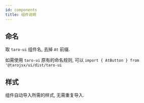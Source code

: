 ```yaml
---
id: components
title: 组件说明
---
```


## 命名

取 `taro-ui` 组件名, 去掉 `At` 前缀.

如需使用 `taro-ui` 原有的命名规则, 可以 `import { AtButton } from '@tarojsx/ui/dist/taro-ui`

## 样式

组件自动导入所需的样式, 无需重复导入.
